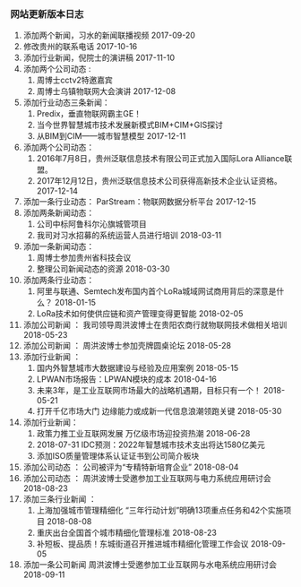 ### 网站更新版本日志
1. 	添加两个新闻，习水的新闻联播视频   2017-09-20
2. 	修改贵州的联系电话			2017-10-16
3. 	添加行业新闻，倪院士的演讲稿   2017-11-10
4. 	添加两个公司动态 :	
 	1. 周博士cctv2特邀嘉宾
	2. 周博士乌镇物联网大会演讲 2017-12-08
5. 	添加行业动态三条新闻：
	1. Predix，垂直物联网霸主GE！
	2. 当今世界智慧城市技术发展新模式BIM+CIM+GIS探讨
	3. 从BIM到CIM——城市智慧模型  2017-12-11
6. 	添加两个公司动态：
	1. 2016年7月8日，贵州泛联信息技术有限公司正式加入国际Lora Alliance联盟。
	2. 2017年12月12日，贵州泛联信息技术公司获得高新技术企业认证资格。2017-12-14
7. 	添加一条行业动态：	ParStream：物联网数据分析平台  2017-12-15
8. 	添加两条新闻动态：	
 	1. 公司中标阿鲁科尔沁旗城管项目
	2. 我司对习水招募的系统运营人员进行培训 2018-03-11
9. 	添加一条新闻动态：	
 	1. 周博士参加贵州省科技会议
	2. 整理公司新闻动态的资源 2018-03-30
10. 添加两条行业动态：	
 	1. 阿里与联通、Semtech发布国内首个LoRa城域网试商用背后的深意是什么？     2018-01-15   
	2. LoRa技术如何使供应链和资产管理变得更智能   2018-02-05
11. 添加公司新闻 ：	我司领导周洪波博士在贵阳农商行就物联网技术做相关培训     2018-05-23
12. 添加公司新闻 ：	周洪波博士参加壳牌圆桌论坛     	2018-05-28
13. 添加行业新闻 ：	
 	1. 国内外智慧城市大数据建设与经验及应用案例  2018-05-15
	2. LPWAN市场报告：LPWAN模块的成本 2018-04-16
	3. 未来3年，是工业互联网市场最大的战略机遇期，目标只有一个！ 2018-05-21
	4. 打开千亿市场大门 边缘能力或成新一代信息浪潮领跑关键  2018-05-30
14. 添加行业新闻： 	
 	1. 政策力推工业互联网发展 万亿级市场迎投资热潮  2018-06-28 
	2. 2018-07-31 IDC预测：2022年智慧城市技术支出将达1580亿美元
	3. 添加ISO质量管理体系认证证书到公司简介板块
15. 添加公司动态 ：	公司被评为“专精特新培育企业”   2018-08-04
16. 添加公司动态 ：	周洪波博士受邀参加工业互联网与电力系统应用研讨会   2018-08-23
17. 添加三条行业新闻 ：	
 	1. 上海加强城市管理精细化 “三年行动计划”明确13项重点任务和42个实施项目	2018-08-08
	2. 重庆出台全国首个城市精细化管理标准		2018-08-23
	3. 补短板、提品质！东城街道召开推进城市精细化管理工作会议		2018-09-05
18. 添加一条公司新闻   周洪波博士受邀参加工业互联网与水电系统应用研讨会 2018-09-11

